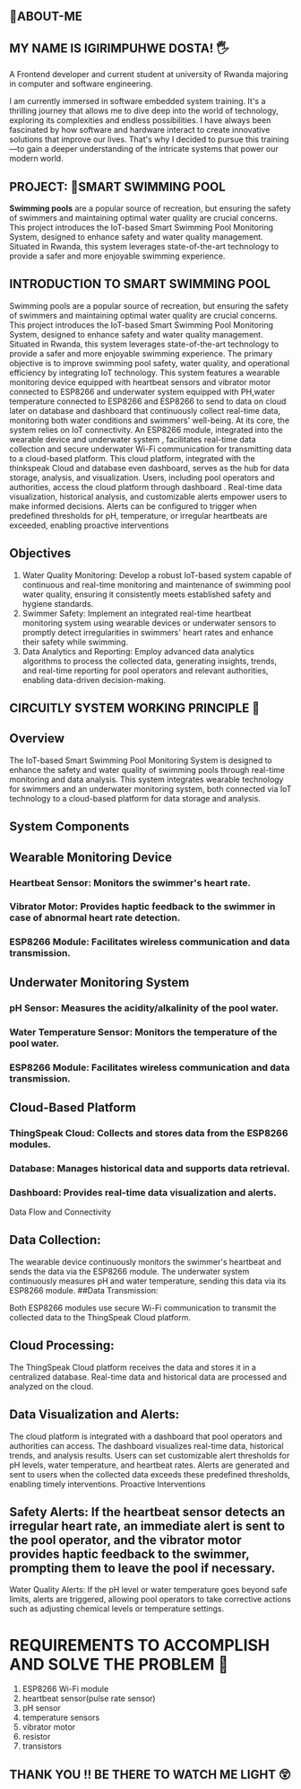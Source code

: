  ##  👧ABOUT-ME

## MY NAME IS IGIRIMPUHWE DOSTA! 🖐️
A Frontend developer and current student at university of Rwanda majoring in computer and software engineering.

I am currently immersed in software embedded system training. It's a thrilling journey that allows me to dive deep into the world of technology, exploring its complexities and endless possibilities. I have always been fascinated by how software and hardware interact to create innovative solutions that improve our lives. That's why I decided to pursue this training—to gain a deeper understanding of the intricate systems that power our modern world.
 
 
 ##   PROJECT: 🌊SMART SWIMMING POOL

**Swimming pools**  are a popular source of recreation, but ensuring the safety of swimmers and maintaining optimal water quality are crucial concerns.
This project introduces the IoT-based Smart Swimming Pool Monitoring System, designed to enhance safety and water quality management. Situated in Rwanda,
this system leverages state-of-the-art technology to provide a safer and more enjoyable swimming experience.
## INTRODUCTION TO SMART SWIMMING POOL
Swimming pools are a popular source of recreation, but ensuring the safety of 
swimmers and maintaining optimal water quality are crucial concerns. This 
project introduces the IoT-based Smart Swimming Pool Monitoring System, 
designed to enhance safety and water quality management. 
Situated in Rwanda, this system leverages state-of-the-art technology to provide a 
safer and more enjoyable swimming experience.
The primary objective is to improve swimming pool safety, water quality, and 
operational efficiency by integrating IoT technology. This system features a 
wearable monitoring device equipped with heartbeat sensors and vibrator motor connected to ESP8266 and underwater system equipped with PH,water temperature  connected to ESP8266  and ESP8266 to send to data on cloud later on database and dashboard  that continuously collect real-time data, 
monitoring both water conditions and swimmers' well-being.
At its core, the system relies on IoT connectivity. An ESP8266 module, integrated 
into the wearable device and underwater system , facilitates real-time data collection and secure 
underwater Wi-Fi communication for transmitting data to a cloud-based platform. 
This cloud platform, integrated with the thinkspeak Cloud and database even dashboard, serves as the hub for 
data storage, analysis, and visualization.
Users, including pool operators and authorities, access the cloud platform 
through dashboard . Real-time data visualization, historical 
analysis, and customizable alerts empower users to make informed decisions. 
Alerts can be configured to trigger when predefined thresholds for pH, 
temperature, or irregular heartbeats are exceeded, enabling proactive 
interventions

 ## Objectives
 1. Water Quality Monitoring:
Develop a robust IoT-based system capable of continuous and real-time monitoring and maintenance of swimming pool water quality, 
ensuring it consistently meets established safety and hygiene standards.
2. Swimmer Safety:
Implement an integrated real-time heartbeat monitoring system using wearable devices or underwater sensors to promptly detect irregularities in swimmers' heart rates and enhance their safety while swimming.
3. Data Analytics and Reporting:
Employ advanced data analytics algorithms to process the collected data, generating insights, trends, and real-time reporting for pool operators and relevant authorities, enabling data-driven decision-making.
## CIRCUITLY SYSTEM WORKING PRINCIPLE 💼

## Overview
The IoT-based Smart Swimming Pool Monitoring System is designed to enhance the safety and water quality of swimming pools through real-time monitoring and data analysis. This system integrates wearable technology for swimmers and an underwater monitoring system, both connected via IoT technology to a cloud-based platform for data storage and analysis.

## System Components
## Wearable Monitoring Device

### Heartbeat Sensor: Monitors the swimmer's heart rate.
### Vibrator Motor: Provides haptic feedback to the swimmer in case of abnormal heart rate detection.
### ESP8266 Module: Facilitates wireless communication and data transmission.
## Underwater Monitoring System

### pH Sensor: Measures the acidity/alkalinity of the pool water.
### Water Temperature Sensor: Monitors the temperature of the pool water.
### ESP8266 Module: Facilitates wireless communication and data transmission.
## Cloud-Based Platform

### ThingSpeak Cloud: Collects and stores data from the ESP8266 modules.
### Database: Manages historical data and supports data retrieval.
### Dashboard: Provides real-time data visualization and alerts.
Data Flow and Connectivity
## Data Collection:

The wearable device continuously monitors the swimmer's heartbeat and sends the data via the ESP8266 module.
The underwater system continuously measures pH and water temperature, sending this data via its ESP8266 module.
##Data Transmission:

Both ESP8266 modules use secure Wi-Fi communication to transmit the collected data to the ThingSpeak Cloud platform.
## Cloud Processing:

The ThingSpeak Cloud platform receives the data and stores it in a centralized database.
Real-time data and historical data are processed and analyzed on the cloud.
## Data Visualization and Alerts:

The cloud platform is integrated with a dashboard that pool operators and authorities can access.
The dashboard visualizes real-time data, historical trends, and analysis results.
Users can set customizable alert thresholds for pH levels, water temperature, and heartbeat rates.
Alerts are generated and sent to users when the collected data exceeds these predefined thresholds, enabling timely interventions.
Proactive Interventions
## Safety Alerts: If the heartbeat sensor detects an irregular heart rate, an immediate alert is sent to the pool operator, and the vibrator motor provides haptic feedback to the swimmer, prompting them to leave the pool if necessary.
Water Quality Alerts: If the pH level or water temperature goes beyond safe limits, alerts are triggered, allowing pool operators to take corrective actions such as adjusting chemical levels or temperature settings.

# REQUIREMENTS TO ACCOMPLISH AND SOLVE THE PROBLEM 🧰

1. ESP8266 Wi-Fi module 
2.  heartbeat sensor(pulse rate sensor)
3.  pH sensor
4.  temperature sensors
5.  vibrator motor
7.   resistor
8. transistors
   

## THANK YOU !! BE THERE TO WATCH ME LIGHT 😲





